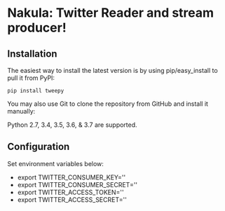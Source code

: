 Nakula: Twitter Reader and stream producer!
======

Installation
------------
The easiest way to install the latest version
is by using pip/easy_install to pull it from PyPI:

    pip install tweepy

You may also use Git to clone the repository from
GitHub and install it manually:

Python 2.7, 3.4, 3.5, 3.6, & 3.7 are supported.

Configuration
------------
Set environment variables below:

- export TWITTER_CONSUMER_KEY='<your twitter-consumer-key>'
- export TWITTER_CONSUMER_SECRET='<your twitter-consumer-secret>'
- export TWITTER_ACCESS_TOKEN='<your twitter-access-token>'
- export TWITTER_ACCESS_SECRET='<your twitter-access-secret>'
